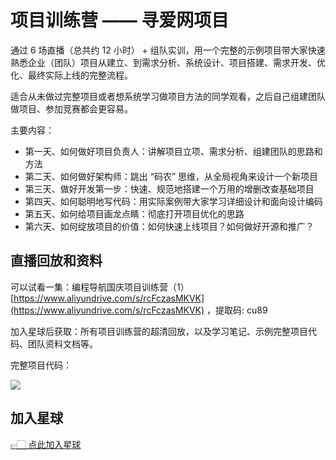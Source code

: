 # 项目训练营 —— 寻爱网项目

通过 6 场直播（总共约 12 小时） + 组队实训，用一个完整的示例项目带大家快速熟悉企业（团队）项目从建立、到需求分析、系统设计、项目搭建、需求开发、优化、最终实际上线的完整流程。

适合从未做过完整项目或者想系统学习做项目方法的同学观看，之后自己组建团队做项目、参加竞赛都会更容易。

主要内容：

- 第一天、如何做好项目负责人：讲解项目立项、需求分析、组建团队的思路和方法
- 第二天、如何做好架构师：跳出 “码农” 思维，从全局视角来设计一个新项目
- 第三天、做好开发第一步：快速、规范地搭建一个万用的增删改查基础项目
- 第四天、如何聪明地写代码：用实际案例带大家学习详细设计和面向设计编码
- 第五天、如何给项目画龙点睛：彻底打开项目优化的思路
- 第六天、如何绽放项目的价值：如何快速上线项目？如何做好开源和推广？



## 直播回放和资料

可以试看一集：编程导航国庆项目训练营（1）[https://www.aliyundrive.com/s/rcFczasMKVK](https://www.aliyundrive.com/s/rcFczasMKVK) ，提取码: cu89

加入星球后获取：所有项目训练营的超清回放，以及学习笔记、示例完整项目代码、团队资料文档等。

完整项目代码：

![](https://xingqiu-tuchuang-1256524210.cos.ap-shanghai.myqcloud.com/1/1664626685988-629cd945-f423-480b-8194-5bad1d98cff8.png)



## 加入星球

[👉🏻 点此加入星球](/加入星球.md)
